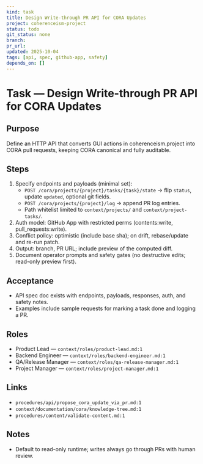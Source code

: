 ```yaml
---
kind: task
title: Design Write-through PR API for CORA Updates
project: coherenceism-project
status: todo
git_status: none
branch: 
pr_url: 
updated: 2025-10-04
tags: [api, spec, github-app, safety]
depends_on: []
---
```


# Task — Design Write-through PR API for CORA Updates

## Purpose
Define an HTTP API that converts GUI actions in coherenceism.project into CORA pull requests, keeping CORA canonical and fully auditable.

## Steps
1) Specify endpoints and payloads (minimal set):
   - `POST /cora/projects/{project}/tasks/{task}/state` → flip `status`, update `updated`, optional git fields.
   - `POST /cora/projects/{project}/log` → append PR log entries.
   - Path whitelist limited to `context/projects/` and `context/project-tasks/`.
2) Auth model: GitHub App with restricted perms (contents:write, pull_requests:write).
3) Conflict policy: optimistic (include base sha); on drift, rebase/update and re-run patch.
4) Output: branch, PR URL; include preview of the computed diff.
5) Document operator prompts and safety gates (no destructive edits; read-only preview first).

## Acceptance
- API spec doc exists with endpoints, payloads, responses, auth, and safety notes.
- Examples include sample requests for marking a task done and logging a PR.

## Roles
- Product Lead — `context/roles/product-lead.md:1`
- Backend Engineer — `context/roles/backend-engineer.md:1`
- QA/Release Manager — `context/roles/qa-release-manager.md:1`
- Project Manager — `context/roles/project-manager.md:1`

## Links
- `procedures/api/propose_cora_update_via_pr.md:1`
- `context/documentation/cora/knowledge-tree.md:1`
- `procedures/content/validate-content.md:1`

## Notes
- Default to read-only runtime; writes always go through PRs with human review.

